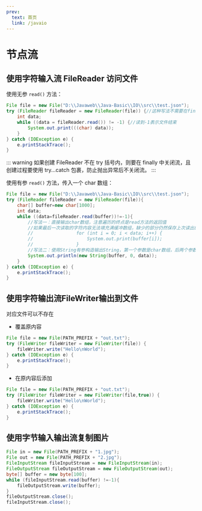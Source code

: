 ```yaml
---
prev:
  text: 首页
  link: /javaio
---
```


# 节点流

## 使用字符输入流 FileReader 访问文件

使用无参 `read()` 方法：

```java
File file = new File("D:\\Javaweb\\Java-Basic\\IO\\src\\test.json");
try (FileReader fileReader = new FileReader(file)) {//这种写法不需要在finally中关闭FileReader
    int data;
    while ((data = fileReader.read()) != -1) {//读到-1表示文件结束
        System.out.print(((char) data));
    }
} catch (IOException e) {
    e.printStackTrace();
}
```

::: warning
如果创建 FileReader 不在 try 括号内，则要在 finally 中关闭流，且创建过程要使用 try...catch 包裹，防止抛出异常后不关闭流。
:::

使用有参 `read()` 方法，传入一个 char 数组：

```java
File file = new File("D:\\Javaweb\\Java-Basic\\IO\\src\\test.json");
try (FileReader fileReader = new FileReader(file)){
    char[] buffer=new char[1000];
    int data;
    while ((data=fileReader.read(buffer))!=-1){
        //写法一：直接输出char数组，注意遍历的终点是read方法的返回值
        //如果最后一次读取的字符内容无法填充满缓冲数组，缺少的部分仍然保存上次读出的结果
        //                for (int i = 0; i < data; i++) {
        //                    System.out.print(buffer[i]);
        //                }
        //写法二：使用String有参构造输出String，第一个参数是char数组，后两个参数分别是希望获取的数组的起点和终点
        System.out.println(new String(buffer, 0, data));
    }
} catch (IOException e) {
    e.printStackTrace();
}
```

## 使用字符输出流FileWriter输出到文件

对应文件可以不存在

- 覆盖原内容

```java
File file = new File(PATH_PREFIX + "out.txt");
try (FileWriter fileWriter = new FileWriter(file)) {
    fileWriter.write("Hello\nWorld");
} catch (IOException e) {
    e.printStackTrace();
}
```

- 在原内容后添加

```java
File file = new File(PATH_PREFIX + "out.txt");
try (FileWriter fileWriter = new FileWriter(file,true)) {
    fileWriter.write("Hello\nWorld");
} catch (IOException e) {
    e.printStackTrace();
}
```

## 使用字节输入输出流复制图片

```java
File in = new File(PATH_PREFIX + "1.jpg");
File out = new File(PATH_PREFIX + "2.jpg");
FileInputStream fileInputStream = new FileInputStream(in);
FileOutputStream fileOutputStream = new FileOutputStream(out);
byte[] buffer = new byte[100];
while (fileInputStream.read(buffer) !=-1){
    fileOutputStream.write(buffer);
}
fileOutputStream.close();
fileInputStream.close();
```

